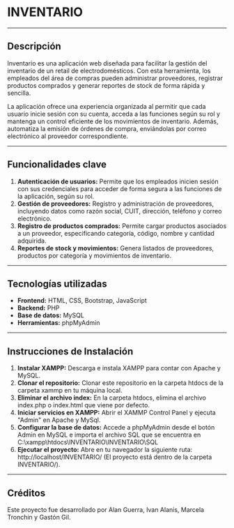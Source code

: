 # INVENTARIO  
---
## Descripción  
Inventario es una aplicación web diseñada para facilitar la gestión del inventario de un retail de electrodomésticos. Con esta herramienta, los empleados del área de compras pueden administrar proveedores, registrar productos comprados y generar reportes de stock de forma rápida y sencilla.

La aplicación ofrece una experiencia organizada al permitir que cada usuario inicie sesión con su cuenta, acceda a las funciones según su rol y mantenga un control eficiente de los movimientos de inventario. Además, automatiza la emisión de órdenes de compra, enviándolas por correo electrónico al proveedor correspondiente.   

---
## Funcionalidades clave  
1. **Autenticación de usuarios:** Permite que los empleados inicien sesión con sus credenciales para acceder de forma segura a las funciones de la aplicación, según su rol.
2. **Gestión de proveedores:** Registro y administración de proveedores, incluyendo datos como razón social, CUIT, dirección, teléfono y correo electrónico. 
3. **Registro de productos comprados:** Permite cargar productos asociados a un proveedor, especificando categoría, código, nombre y cantidad adquirida.
4. **Reportes de stock y movimientos:** Genera listados de proveedores, productos por categoría y movimientos de inventario.  
---
## Tecnologías utilizadas  
- **Frontend:** HTML, CSS, Bootstrap, JavaScript  
- **Backend:** PHP  
- **Base de datos:** MySQL  
- **Herramientas:** phpMyAdmin  
---
## Instrucciones de Instalación

1. **Instalar XAMPP:** Descarga e instala XAMPP para contar con Apache y MySQL.
2. **Clonar el repositorio:** Clonar este repositorio en la carpeta htdocs de la carpeta xammp en tu máquina local.
3. **Eliminar el archivo index:** En la carpeta htdocs, elimina el archivo index.php o index.html que viene por defecto.
4. **Iniciar servicios en XAMPP:** Abrir el XAMMP Control Panel y ejecuta "Admin" en Apache y MySql.
5. **Configurar la base de datos:** Accede a phpMyAdmin desde el botón Admin en MySQL e importa el archivo SQL que se encuentra en C:\xampp\htdocs\INVENTARIO\INVENTARIO\SQL
6. **Ejecutar el proyecto:** Abre en tu navegador la siguiente ruta: http://localhost/INVENTARIO/ (El proyecto está dentro de la carpeta INVENTARIO/).
--- 

## Créditos
Este proyecto fue desarrollado por Alan Guerra, Ivan Alanis, Marcela Tronchin y Gastón Gil.

